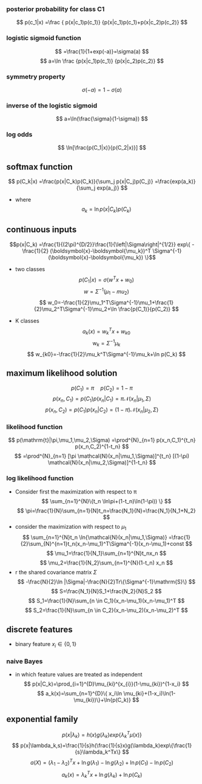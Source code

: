 ### posterior probability for class C1
$$
p(c_1|x)
=\frac
{ p(x|c_1)p(c_1)}
{p(x|c_1)p(c_1)+p(x|c_2)p(c_2)}
$$
### logistic sigmoid function
$$
=\frac{1}{1+exp(-a)}=\sigma(a)
$$
$$
a=\ln \frac
{p(x|c_1)p(c_1)}
{p(x|c_2)p(c_2)}
$$
### symmetry property
$$
\sigma(-a)=1-\sigma(a)
$$
###  inverse of the logistic sigmoid
$$
a=\ln(\frac{\sigma}{1-\sigma})
$$

### log odds
$$
\ln[\frac{p(C_1|x)}{p(C_2|x)}]
$$

## softmax function
$$
p(C_k|x)  =\frac{p(x|C_k)p(C_k)}{\sum_j p(x|C_j)p(C_j)}
 =\frac{exp(a_k)}{\sum_j exp(a_j)}
$$
- where 
$$a_k=\ln p(x|C_k)p(C_k)$$

## continuous inputs
$$p(x|C_k)
=\frac{1}{(2\pi)^{D/2}}\frac{1}{\left|\Sigma\right|^{1/2}}
exp\{ 
	-\frac{1}{2}
	(\boldsymbol{x}-\boldsymbol{\mu_k})^T 
	\Sigma^{-1}
	(\boldsymbol{x}-\boldsymbol{\mu_k})
\}$$
- two classes
$$
p(C_1|x)=\sigma (w^T x+w_0)
$$
$$
w=\Sigma^{-1}(\mu_1-mu_2) 
$$
$$
w_0=-\frac{1}{2}\mu_1^T\Sigma^{-1}\mu_1+\frac{1}{2}\mu_2^T\Sigma^{-1}\mu_2+\ln \frac{p(C_1)}{p(C_2)}
$$

- K classes 
$$
a_k(x)=w^T_k x+w_{k0}
$$
$$
\mathrm{w}_k=\Sigma^{-1}\mu_k
$$
$$
w_{k0}=-\frac{1}{2}\mu_k^T\Sigma^{-1}\mu_k+\ln p(C_k)
$$

## maximum likelihood solution
$$
p(C_1)=\pi \quad p(C_2)=1-\pi 
$$
$$
p(x_n,C_1)=p(C_1)p(x_n|C_1)=\pi \mathcal{N}(x_n|\mu_1,\Sigma)
$$
$$
p(x_n,C_2)=p(C_1)p(x_n|C_2)=(1-\pi) \mathcal{N}(x_n|\mu_2,\Sigma)
$$
### likelihood function
$$
p(\mathrm{t}|\pi,\mu_1,\mu_2,\Sigma)
=\prod^{N}_{n=1} p(x_n,C_1)^{t_n} p(x_n,C_2)^{1-t_n}
$$
$$
=\prod^{N}_{n=1} [\pi \mathcal{N}(x_n|\mu_1,\Sigma)]^{t_n} 
[(1-\pi) \mathcal{N}(x_n|\mu_2,\Sigma)]^{1-t_n}
$$
###  log likelihood function
- Consider first the maximization with respect to π
$$
\sum_{n=1}^{N}\{t_n \ln\pi+(1-t_n)\ln(1-\pi))
\}
$$
$$
\pi=\frac{1}{N}\sum_{n=1}{N}t_n=\frac{N_1}{N}=\frac{N_1}{N_1+N_2}
$$
- consider the maximization with respect to $\mu_1$
$$
\sum_{n=1}^{N}t_n \ln{\mathcal{N}(x_n|\mu_1,\Sigma)}
=\frac{1}{2}\sum_{N}^{n=1}t_n(x_n-\mu_1)^T\Sigma^{-1}(x_n-\mu_1)+const
$$
$$
\mu_1=\frac{1}{N_1}\sum_{n=1}^{N}t_nx_n
$$
$$
\mu_2=\frac{1}{N_2}\sum_{n=1}^{N}(1-t_n) x_n
$$
- r the shared covariance matrix $\Sigma$
$$
	-\frac{N}{2}\ln |\Sigma|-\frac{N}{2}Tr\{\Sigma^{-1}\mathrm{S}\}
$$
$$
S=\frac{N_1}{N}S_1+\frac{N_2}{N}S_2
$$
$$
S_1=\frac{1}{N}\sum_{n \in C_1}(x_n-\mu_1)(x_n-\mu_1)^T
$$
$$
S_2=\frac{1}{N}\sum_{n \in C_2}(x_n-\mu_2)(x_n-\mu_2)^T
$$
## discrete features
- binary feature $x_i \in \{ 0,1 \}$
### naive Bayes
- in which feature values are treated as independent
$$
p(x|C_k)=\prod_{i=1}^{D}\mu_{ki}^{x_{i}}(1-\mu_{ki})^{1-x_i}
$$
$$
a_k(x)=\sum_{n=1}^{D}\{ x_i\ln \mu_{ki}+(1-x_i)\ln(1-\mu_{ki})\}+\ln{p(C_k)}
$$
## exponential family
$$
p(x|\lambda_k)=h(x)g(\lambda_k)exp\{\lambda_k^T\mu(x)\}
$$
$$
p(x|\lambda_k,s)=\frac{1}{s}h(\frac{1}{s}x)g(\lambda_k)exp\{\frac{1}{s}\lambda_k^Tx\}
$$
$$
a(X)=(\lambda_1-\lambda_2)^Tx+\ln g(\lambda_1)-\ln g(\lambda_2)+\ln p(C_1)-\ln p(C_2)
$$
$$
a_k(x)=\lambda_k^Tx+\ln g(\lambda_k)+\ln p(C_k)
$$